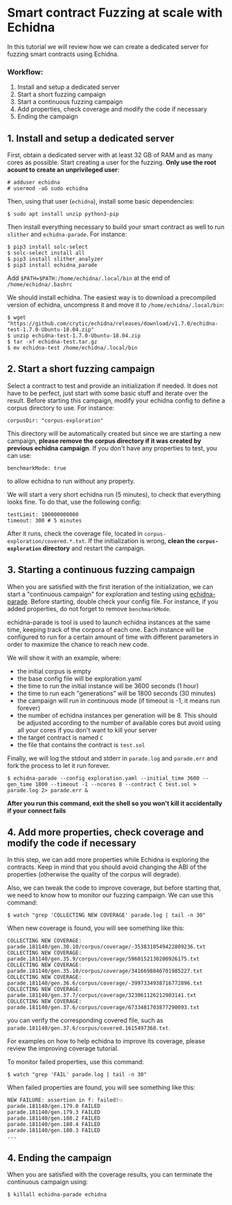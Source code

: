 # Smart contract Fuzzing at scale with Echidna

In this tutorial we will review how we can create a dedicated server for fuzzing smart contracts using Echidna.

### Workflow:

1. Install and setup a dedicated server
2. Start a short fuzzing campaign
3. Start a continuous fuzzing campaign
4. Add properties, check coverage and modify the code if necessary
5. Ending the campaign 

## 1. Install and setup a dedicated server

First, obtain a dedicated server with at least 32 GB of RAM and as many cores as possible. Start creating a user for the fuzzing. 
**Only use the root acount to create an unprivileged user**: 

```
# adduser echidna
# usermod -aG sudo echidna
```

Then, using that user (`echidna`), install some basic dependencies:

```
$ sudo apt install unzip python3-pip
```

Then install everything necessary to build your smart contract as well to run `slither` and `echidna-parade`. For instance:

```
$ pip3 install solc-select
$ solc-select install all
$ pip3 install slither_analyzer
$ pip3 install echidna_parade
```

Add `$PATH=$PATH:/home/echidna/.local/bin` at the end of `/home/echidna/.bashrc`

We should install echidna. The easiest way is to download a precompiled version of echidna, uncompress it and move it to `/home/echidna/.local/bin`:

```
$ wget "https://github.com/crytic/echidna/releases/download/v1.7.0/echidna-test-1.7.0-Ubuntu-18.04.zip"
$ unzip echidna-test-1.7.0-Ubuntu-18.04.zip
$ tar -xf echidna-test.tar.gz
$ mv echidna-test /home/echidna/.local/bin
```

## 2. Start a short fuzzing campaign

Select a contract to test and provide an initialization if needed. It does not have to be perfect, just start with some basic stuff and iterate over the result.
Before starting this campaign, modify your echidna config to define a corpus directory to use. For instance:

```
corpusDir: "corpus-exploration"
```

This directory will be automatically created but since we are starting a new campaign, **please remove the corpus directory if it was created by previous echidna campaign**. 
If you don't have any properties to test, you can use:

```
benchmarkMode: true
```

to allow echidna to run without any property. 
 
We will start a very short echidna run (5 minutes), to check that everything looks fine. To do that, use the following config:

```
testLimit: 100000000000
timeout: 300 # 5 minutes
```

After it runs, check the coverage file, located in `corpus-exploration/covered.*.txt`. If the initialization is wrong, **clean the `corpus-exploration` directory** and restart the campaign.


## 3. Starting a continuous fuzzing campaign

When you are satisfied with the first iteration of the initialization, we can start a "continuous campaign" for exploration and testing using [echidna-parade](https://github.com/agroce/echidna-parade). Before starting, double check your config file. For instance, if you added properties, do not forget to remove `benchmarkMode`.

echidna-parade is tool is used to launch echidna instances at the same time, keeping track of the corpora of each one. Each instance will be configured to run for a certain amount of time with different parameters in order to maximize the chance to reach new code.

We will show it with an example, where:
* the initial corpus is empty
* the base config file will be exploration.yaml
* the time to run the initial instance will be 3600 seconds (1 hour)
* the time to run each "generations" will be 1800 seconds (30 minutes)
* the campaign will run in continuous mode (if timeout is -1, it means run forever)
* the number of echidna instances per generation will be 8. This should be adjusted according to the number of available cores but avoid using all your cores if you don't want to kill your server
* the target contract is named `C`
* the file that contains the contract is `test.sol`

Finally, we will log the stdout and stderr in `parade.log` and `parade.err` and fork the process to let it run forever. 

```
$ echidna-parade --config exploration.yaml --initial_time 3600 --gen_time 1800 --timeout -1 --ncores 8 --contract C test.sol > parade.log 2> parade.err &
```

**After you run this command, exit the shell so you won't kill it accidentally if your connect fails**

## 4. Add more properties, check coverage and modify the code if necessary

In this step, we can add more properties while Echidna is exploring the contracts. Keep in mind that you should avoid changing the ABI of the properties 
(otherwise the quality of the corpus will degrade). 

Also, we can tweak the code to improve coverage, but before starting that, we need to know how to monitor our fuzzing campaign. We can use this command:

```
$ watch "grep 'COLLECTING NEW COVERAGE' parade.log | tail -n 30"
```

When new coverage is found, you will see something like this:

```
COLLECTING NEW COVERAGE: parade.181140/gen.30.10/corpus/coverage/-3538310549422809236.txt
COLLECTING NEW COVERAGE: parade.181140/gen.35.9/corpus/coverage/5960152130200926175.txt
COLLECTING NEW COVERAGE: parade.181140/gen.35.10/corpus/coverage/3416698846701985227.txt
COLLECTING NEW COVERAGE: parade.181140/gen.36.6/corpus/coverage/-3997334938716772896.txt
COLLECTING NEW COVERAGE: parade.181140/gen.37.7/corpus/coverage/323061126212903141.txt
COLLECTING NEW COVERAGE: parade.181140/gen.37.6/corpus/coverage/6733481703877290093.txt
```

you can verify the corresponding covered file, such as `parade.181140/gen.37.6/corpus/covered.1615497368.txt`. 

For examples on how to help echidna to improve its coverage, please review the improving coverage tutorial.

To monitor failed properties, use this command:

```
$ watch "grep 'FAIL' parade.log | tail -n 30"
```

When failed properties are found, you will see something like this:

```
NEW FAILURE: assertion in f: failed!💥
parade.181140/gen.179.0 FAILED
parade.181140/gen.179.3 FAILED
parade.181140/gen.180.2 FAILED
parade.181140/gen.180.4 FAILED
parade.181140/gen.180.3 FAILED
...
```

## 4. Ending the campaign

When you are satisfied with the coverage results, you can terminate the continuous campaign using:

```
$ killall echidna-parade echidna
```
